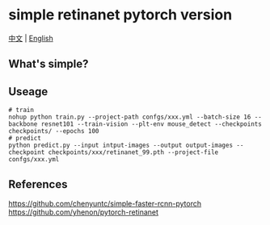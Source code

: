 # simple retinanet pytorch version

[中文](./README_cn.md) | [English](./README.md)

## What's simple?


## Useage
```
# train
nohup python train.py --project-path confgs/xxx.yml --batch-size 16 --backbone resnet101 --train-vision --plt-env mouse_detect --checkpoints checkpoints/ --epochs 100
# predict
python predict.py --input intput-images --output output-images --checkpoint checkpoints/xxx/retinanet_99.pth --project-file confgs/xxx.yml
```
## References
https://github.com/chenyuntc/simple-faster-rcnn-pytorch  
https://github.com/yhenon/pytorch-retinanet  
